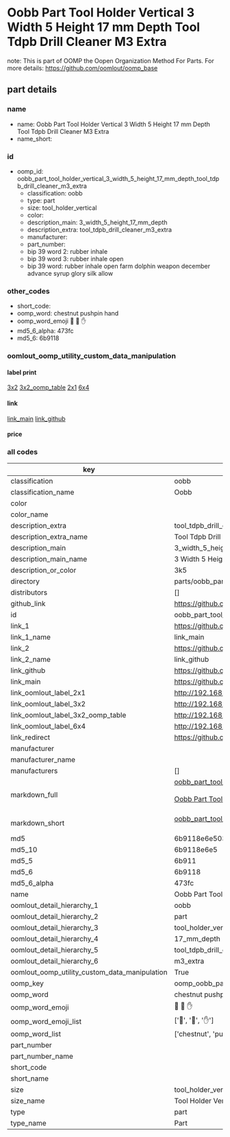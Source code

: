 # Oobb Part Tool Holder Vertical 3 Width 5 Height 17 mm Depth Tool Tdpb Drill Cleaner M3 Extra  

note: This is part of OOMP the Oopen Organization Method For Parts. For more details: https://github.com/oomlout/oomp_base

##  part details
  







### name
* name: Oobb Part Tool Holder Vertical 3 Width 5 Height 17 mm Depth Tool Tdpb Drill Cleaner M3 Extra
* name_short: 
### id
* oomp_id: oobb_part_tool_holder_vertical_3_width_5_height_17_mm_depth_tool_tdpb_drill_cleaner_m3_extra
  * classification: oobb
  * type: part
  * size: tool_holder_vertical
  * color: 
  * description_main: 3_width_5_height_17_mm_depth
  * description_extra: tool_tdpb_drill_cleaner_m3_extra
  * manufacturer: 
  * part_number: 
  * bip 39 word 2: rubber inhale
  * bip 39 word 3: rubber inhale open
  * bip 39 word: rubber inhale open farm dolphin weapon december advance syrup glory silk allow

### other_codes
* short_code: 
* oomp_word: chestnut pushpin hand
* oomp_word_emoji :chestnut: :pushpin: :hand:
* md5_6_alpha: 473fc
* md5_6: 6b9118






### oomlout_oomp_utility_custom_data_manipulation
#### label print
[3x2](http://192.168.1.245:1112/?label=oomp%20473fc)
[3x2_oomp_table](http://192.168.1.108:1112/?label=oomp%20473fc)
[2x1](http://192.168.1.242:1112/?label=oomp%20473fc)
[6x4](http://192.168.1.55:1112/?label=oomp%20473fc)    

#### link

[link_main](https://github.com/oomlout/oomlout_oomp_version_1_messy/tree/main/parts/oobb_part_tool_holder_vertical_3_width_5_height_17_mm_depth_tool_tdpb_drill_cleaner_m3_extra) [link_github](https://github.com/oomlout/oomlout_oomp_version_1_messy/tree/main/parts/oobb_part_tool_holder_vertical_3_width_5_height_17_mm_depth_tool_tdpb_drill_cleaner_m3_extra)                             

#### price







### all codes 
| key | value |  
| --- | --- |  
| classification | oobb |  
| classification_name | Oobb |  
| color |  |  
| color_name |  |  
| description_extra | tool_tdpb_drill_cleaner_m3_extra |  
| description_extra_name | Tool Tdpb Drill Cleaner M3 Extra |  
| description_main | 3_width_5_height_17_mm_depth |  
| description_main_name | 3 Width 5 Height 17 mm Depth |  
| description_or_color | 3k5 |  
| directory | parts/oobb_part_tool_holder_vertical_3_width_5_height_17_mm_depth_tool_tdpb_drill_cleaner_m3_extra |  
| distributors | [] |  
| github_link | https://github.com/oomlout/oomlout_oomp_part_src/tree/main/parts/oobb_part_tool_holder_vertical_3_width_5_height_17_mm_depth_tool_tdpb_drill_cleaner_m3_extra |  
| id | oobb_part_tool_holder_vertical_3_width_5_height_17_mm_depth_tool_tdpb_drill_cleaner_m3_extra |  
| link_1 | https://github.com/oomlout/oomlout_oomp_version_1_messy/tree/main/parts/oobb_part_tool_holder_vertical_3_width_5_height_17_mm_depth_tool_tdpb_drill_cleaner_m3_extra |  
| link_1_name | link_main |  
| link_2 | https://github.com/oomlout/oomlout_oomp_version_1_messy/tree/main/parts/oobb_part_tool_holder_vertical_3_width_5_height_17_mm_depth_tool_tdpb_drill_cleaner_m3_extra |  
| link_2_name | link_github |  
| link_github | https://github.com/oomlout/oomlout_oomp_version_1_messy/tree/main/parts/oobb_part_tool_holder_vertical_3_width_5_height_17_mm_depth_tool_tdpb_drill_cleaner_m3_extra |  
| link_main | https://github.com/oomlout/oomlout_oomp_version_1_messy/tree/main/parts/oobb_part_tool_holder_vertical_3_width_5_height_17_mm_depth_tool_tdpb_drill_cleaner_m3_extra |  
| link_oomlout_label_2x1 | http://192.168.1.242:1112/?label=oomp%20473fc |  
| link_oomlout_label_3x2 | http://192.168.1.245:1112/?label=oomp%20473fc |  
| link_oomlout_label_3x2_oomp_table | http://192.168.1.108:1112/?label=oomp%20473fc |  
| link_oomlout_label_6x4 | http://192.168.1.55:1112/?label=oomp%20473fc |  
| link_redirect | https://github.com/oomlout/oomlout_oomp_version_1_messy/tree/main/parts/oobb_part_tool_holder_vertical_3_width_5_height_17_mm_depth_tool_tdpb_drill_cleaner_m3_extra |  
| manufacturer |  |  
| manufacturer_name |  |  
| manufacturers | [] |  
| markdown_full | [oobb_part_tool_holder_vertical_3_width_5_height_17_mm_depth_tool_tdpb_drill_cleaner_m3_extra](none)<br>[](none)<br>[Oobb Part Tool Holder Vertical 3 Width 5 Height 17 Mm Depth Tool Tdpb Drill Cleaner M3 Extra](none)<br><br> |  
| markdown_short | [oobb_part_tool_holder_vertical_3_width_5_height_17_mm_depth_tool_tdpb_drill_cleaner_m3_extra](none)<br><br> |  
| md5 | 6b9118e6e503e717e1206533365cede6 |  
| md5_10 | 6b9118e6e5 |  
| md5_5 | 6b911 |  
| md5_6 | 6b9118 |  
| md5_6_alpha | 473fc |  
| name | Oobb Part Tool Holder Vertical 3 Width 5 Height 17 mm Depth Tool Tdpb Drill Cleaner M3 Extra |  
| oomlout_detail_hierarchy_1 | oobb |  
| oomlout_detail_hierarchy_2 | part |  
| oomlout_detail_hierarchy_3 | tool_holder_vertical |  
| oomlout_detail_hierarchy_4 | 17_mm_depth |  
| oomlout_detail_hierarchy_5 | tool_tdpb_drill_cleaner |  
| oomlout_detail_hierarchy_6 | m3_extra |  
| oomlout_oomp_utility_custom_data_manipulation | True |  
| oomp_key | oomp_oobb_part_tool_holder_vertical_3_width_5_height_17_mm_depth_tool_tdpb_drill_cleaner_m3_extra |  
| oomp_word | chestnut pushpin hand |  
| oomp_word_emoji | :chestnut: :pushpin: :hand: |  
| oomp_word_emoji_list | [':chestnut:', ':pushpin:', ':hand:'] |  
| oomp_word_list | ['chestnut', 'pushpin', 'hand'] |  
| part_number |  |  
| part_number_name |  |  
| short_code |  |  
| short_name |  |  
| size | tool_holder_vertical |  
| size_name | Tool Holder Vertical |  
| type | part |  
| type_name | Part |  
